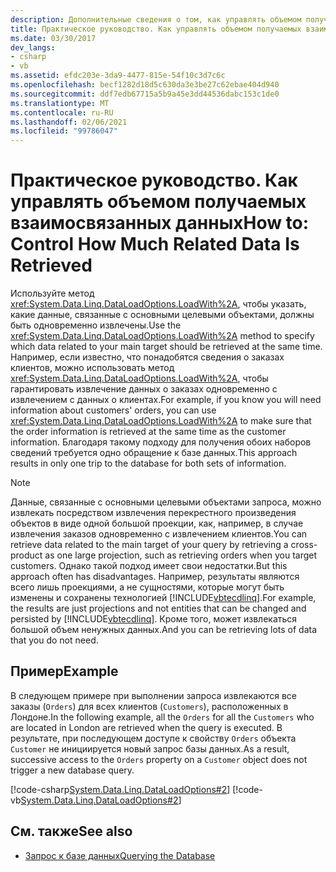 ```yaml
---
description: Дополнительные сведения о том, как управлять объемом получаемых связанных данных.
title: Практическое руководство. Как управлять объемом получаемых взаимосвязанных данных
ms.date: 03/30/2017
dev_langs:
- csharp
- vb
ms.assetid: efdc203e-3da9-4477-815e-54f10c3d7c6c
ms.openlocfilehash: becf1282d18d5c630da3e3be27c62ebae404d940
ms.sourcegitcommit: ddf7edb67715a5b9a45e3dd44536dabc153c1de0
ms.translationtype: MT
ms.contentlocale: ru-RU
ms.lasthandoff: 02/06/2021
ms.locfileid: "99786047"
---
```

# <a name="how-to-control-how-much-related-data-is-retrieved"></a><span data-ttu-id="9bc34-103">Практическое руководство. Как управлять объемом получаемых взаимосвязанных данных</span><span class="sxs-lookup"><span data-stu-id="9bc34-103">How to: Control How Much Related Data Is Retrieved</span></span>

<span data-ttu-id="9bc34-104">Используйте метод <xref:System.Data.Linq.DataLoadOptions.LoadWith%2A>, чтобы указать, какие данные, связанные с основными целевыми объектами, должны быть одновременно извлечены.</span><span class="sxs-lookup"><span data-stu-id="9bc34-104">Use the <xref:System.Data.Linq.DataLoadOptions.LoadWith%2A> method to specify which data related to your main target should be retrieved at the same time.</span></span> <span data-ttu-id="9bc34-105">Например, если известно, что понадобятся сведения о заказах клиентов, можно использовать метод <xref:System.Data.Linq.DataLoadOptions.LoadWith%2A>, чтобы гарантировать извлечение данных о заказах одновременно с извлечением с данных о клиентах.</span><span class="sxs-lookup"><span data-stu-id="9bc34-105">For example, if you know you will need information about customers' orders, you can use <xref:System.Data.Linq.DataLoadOptions.LoadWith%2A> to make sure that the order information is retrieved at the same time as the customer information.</span></span> <span data-ttu-id="9bc34-106">Благодаря такому подходу для получения обоих наборов сведений требуется одно обращение к базе данных.</span><span class="sxs-lookup"><span data-stu-id="9bc34-106">This approach results in only one trip to the database for both sets of information.</span></span>  
  
> [!NOTE]
> <span data-ttu-id="9bc34-107">Данные, связанные с основными целевыми объектами запроса, можно извлекать посредством извлечения перекрестного произведения объектов в виде одной большой проекции, как, например, в случае извлечения заказов одновременно с извлечением клиентов.</span><span class="sxs-lookup"><span data-stu-id="9bc34-107">You can retrieve data related to the main target of your query by retrieving a cross-product as one large projection, such as retrieving orders when you target customers.</span></span> <span data-ttu-id="9bc34-108">Однако такой подход имеет свои недостатки.</span><span class="sxs-lookup"><span data-stu-id="9bc34-108">But this approach often has disadvantages.</span></span> <span data-ttu-id="9bc34-109">Например, результаты являются всего лишь проекциями, а не сущностями, которые могут быть изменены и сохранены технологией [!INCLUDE[vbtecdlinq](../../../../../../includes/vbtecdlinq-md.md)].</span><span class="sxs-lookup"><span data-stu-id="9bc34-109">For example, the results are just projections and not entities that can be changed and persisted by [!INCLUDE[vbtecdlinq](../../../../../../includes/vbtecdlinq-md.md)].</span></span> <span data-ttu-id="9bc34-110">Кроме того, может извлекаться большой объем ненужных данных.</span><span class="sxs-lookup"><span data-stu-id="9bc34-110">And you can be retrieving lots of data that you do not need.</span></span>  
  
## <a name="example"></a><span data-ttu-id="9bc34-111">Пример</span><span class="sxs-lookup"><span data-stu-id="9bc34-111">Example</span></span>  

 <span data-ttu-id="9bc34-112">В следующем примере при выполнении запроса извлекаются все заказы (`Orders`) для всех клиентов (`Customers`), расположенных в Лондоне.</span><span class="sxs-lookup"><span data-stu-id="9bc34-112">In the following example, all the `Orders` for all the `Customers` who are located in London are retrieved when the query is executed.</span></span> <span data-ttu-id="9bc34-113">В результате, при последующем доступе к свойству `Orders` объекта `Customer` не инициируется новый запрос базы данных.</span><span class="sxs-lookup"><span data-stu-id="9bc34-113">As a result, successive access to the `Orders` property on a `Customer` object does not trigger a new database query.</span></span>  
  
 [!code-csharp[System.Data.Linq.DataLoadOptions#2](../../../../../../samples/snippets/csharp/VS_Snippets_Data/system.data.linq.dataloadoptions/cs/program.cs#2)]
 [!code-vb[System.Data.Linq.DataLoadOptions#2](../../../../../../samples/snippets/visualbasic/VS_Snippets_Data/system.data.linq.dataloadoptions/vb/module1.vb#2)]  
  
## <a name="see-also"></a><span data-ttu-id="9bc34-114">См. также</span><span class="sxs-lookup"><span data-stu-id="9bc34-114">See also</span></span>

- [<span data-ttu-id="9bc34-115">Запрос к базе данных</span><span class="sxs-lookup"><span data-stu-id="9bc34-115">Querying the Database</span></span>](querying-the-database.md)
